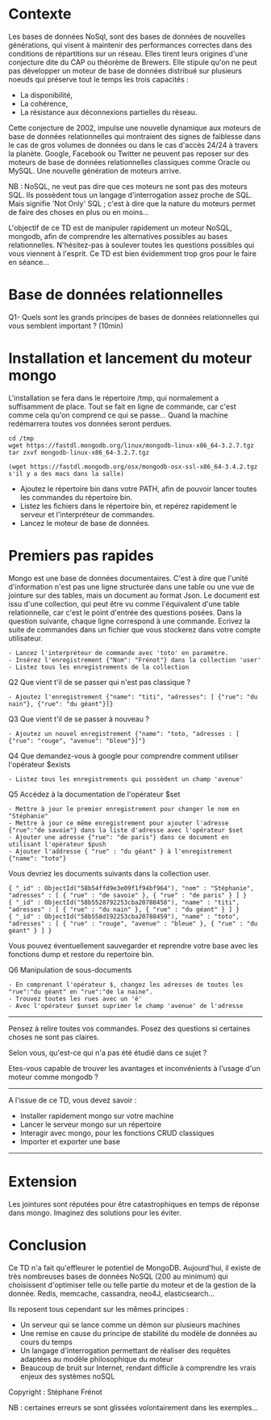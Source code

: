 # Contexte
Les bases de données NoSql, sont des bases de données de nouvelles générations, qui visent à maintenir des performances correctes dans des conditions de répartitions sur un réseau. Elles tirent leurs origines d'une conjecture dite du CAP ou théorème de Brewers. Elle stipule qu'on ne peut pas développer un moteur de base de données distribué sur plusieurs noeuds qui préserve tout le temps les trois capacités :
- La disponibilité,
- La cohérence,
- La résistance aux déconnexions partielles du réseau.

Cette conjecture de 2002, impulse une nouvelle dynamique aux moteurs de base de données relationnelles qui montraient des signes de faiblesse dans le cas de gros volumes de données ou dans le cas d'accès 24/24 à travers la planète. Google, Facebook ou Twitter ne peuvent pas reposer sur des moteurs de base de données relationnelles classiques comme Oracle ou MySQL. Une nouvelle génération de moteurs arrive.

NB : NoSQL, ne veut pas dire que ces moteurs ne sont pas des moteurs SQL. Ils possèdent tous un langage d'interrogation assez proche de SQL. Mais signifie 'Not Only' SQL ; c'est à dire que la nature du moteurs permet de faire des choses en plus ou en moins...

L'objectif de ce TD est de manipuler rapidement un moteur NoSQL, mongodb, afin de comprendre les alternatives possibles au bases relationnelles. N'hésitez-pas à soulever toutes les questions possibles qui vous viennent à l'esprit. Ce TD est bien évidemment trop gros pour le faire en séance...

# Base de données relationnelles
Q1- Quels sont les grands principes de bases de données relationnelles qui vous semblent important ? (10min)

# Installation et lancement du moteur mongo
L'installation se fera dans le répertoire /tmp, qui normalement a suffisamment de place. Tout se fait en ligne de commande, car c'est comme cela qu'on comprend ce qui se passe...
Quand la machine redémarrera toutes vos données seront perdues.

    cd /tmp
    wget https://fastdl.mongodb.org/linux/mongodb-linux-x86_64-3.2.7.tgz  
    tar zxvf mongodb-linux-x86_64-3.2.7.tgz

    (wget https://fastdl.mongodb.org/osx/mongodb-osx-ssl-x86_64-3.4.2.tgz s'il y a des macs dans la salle)

- Ajoutez le répertoire bin dans votre PATH, afin de pouvoir lancer toutes les commandes du répertoire bin.
- Listez les fichiers dans le répertoire bin, et repérez rapidement le serveur et l'interpréteur de commandes.
- Lancez le moteur de base de données.

# Premiers pas rapides
Mongo est une base de données documentaires. C'est à dire que l'unité d'information n'est pas une ligne structurée dans une table ou une vue de jointure sur des tables, mais un document au format Json. Le document est issu d'une collection, qui peut être vu comme l'équivalent d'une table relationnelle, car c'est le point d'entrée des questions posées.
Dans la question suivante, chaque ligne correspond à une commande.
Ecrivez la suite de commandes dans un fichier que vous stockerez dans votre compte utilisateur.

    - Lancez l'interpréteur de commande avec 'toto' en paramètre.
    - Insérez l'enregistrement {"Nom": "Frénot"} dans la collection 'user'
    - Listez tous les enregistrements de la collection

Q2 Que vient t'il de se passer qui n'est pas classique ?

    - Ajoutez l'enregistrement {"name": "titi", "adresses": [ {"rue": "du nain"}, {"rue": "du géant"}]}

Q3 Que vient t'il de se passer à nouveau ?

    - Ajoutez un nouvel enregistrement {"name": "toto, "adresses : [ {"rue": "rouge", "avenue": "bleue"}]"}

Q4 Que demandez-vous à google pour comprendre comment utiliser l'opérateur $exists

    - Listez tous les enregistrements qui possèdent un champ 'avenue'

Q5 Accédez à la documentation de l'opérateur $set

    - Mettre à jour le premier enregistrement pour changer le nom en "Stéphanie"
    - Mettre à jour ce même enregistrement pour ajouter l'adresse {"rue":"de savoie"} dans la liste d'adresse avec l'opérateur $set
    - Ajouter une adresse {"rue": "de paris"} dans ce document en utilisant l'opérateur $push
    - Ajouter l'addresse { "rue" : "du géant" } à l'enregistrement {"name": "toto"}

Vous devriez les documents suivants dans la collection user.

    { "_id" : ObjectId("58b54ffd9e3e09f1f94bf964"), "nom" : "Stéphanie", "adresses" : [ { "rue" : "de savoie" }, { "rue" : "de paris" } ] }
    { "_id" : ObjectId("58b5528792253cba20788458"), "name" : "titi", "adresses" : [ { "rue" : "du nain" }, { "rue" : "du géant" } ] }
    { "_id" : ObjectId("58b558d192253cba20788459"), "name" : "toto", "adresses" : [ { "rue" : "rouge", "avenue" : "bleue" }, { "rue" : "du géant" } ] }

Vous pouvez éventuellement sauvegarder et reprendre votre base avec les fonctions dump et restore du repertoire bin.

Q6 Manipulation de sous-documents

    - En comprenant l'opérateur $, changez les adresses de toutes les "rue":"du géant" en "rue":"de la naine".
    - Trouvez toutes les rues avec un 'é'
    - Avec l'opérateur $unset suprimer le champ 'avenue' de l'adresse


********
Pensez à relire toutes vos commandes. Posez des questions si certaines choses ne sont pas claires.

Selon vous, qu'est-ce qui n'a pas été étudié dans ce sujet ?

Etes-vous capable de trouver les avantages et inconvénients à l'usage d'un moteur comme mongodb ?

********
A l'issue de ce TD, vous devez savoir :
- Installer rapidement mongo sur votre machine
- Lancer le serveur mongo sur un répertoire
- Interagir avec mongo, pour les fonctions CRUD classiques
- Importer et exporter une base

********

# Extension
Les jointures sont réputées pour être catastrophiques en temps de réponse dans mongo. Imaginez des solutions pour les éviter.

# Conclusion
Ce TD n'a fait qu'effleurer le potentiel de MongoDB. Aujourd'hui, il existe de très nombreuses bases de données NoSQL (200 au minimum) qui choisissent d'optimiser telle ou telle partie du moteur et de la gestion de la donnée. Redis, memcache, cassandra, neo4J, elasticsearch...

Ils reposent tous cependant sur les mêmes principes :
  - Un serveur qui se lance comme un démon sur plusieurs machines
  - Une remise en cause du principe de stabilité du modèle de données au cours du temps
  - Un langage d'interrogation permettant de réaliser des requêtes adaptées au modèle philosophique du moteur
  - Beaucoup de bruit sur Internet, rendant difficile à comprendre les vrais enjeux des systèmes noSQL

Copyright : Stéphane Frénot

NB : certaines erreurs se sont glissées volontairement dans les exemples...
